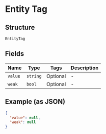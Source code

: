 
# Entity Tag

## Structure

`EntityTag`

## Fields

| Name | Type | Tags | Description |
|  --- | --- | --- | --- |
| `value` | `string` | Optional | - |
| `weak` | `bool` | Optional | - |

## Example (as JSON)

```json
{
  "value": null,
  "weak": null
}
```

